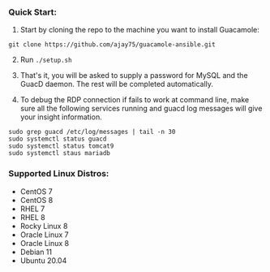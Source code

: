 ### Quick Start:

1. Start by cloning the repo to the machine you want to install Guacamole: 

`git clone https://github.com/ajay75/guacamole-ansible.git`

2. Run `./setup.sh`

3. That's it, you will be asked to supply a password for MySQL and the GuacD daemon.  The rest will be completed automatically.
4. To debug the RDP connection if fails to work at command line, make sure all the following services running and guacd log messages will give your insight information.


```shell
sudo grep guacd /etc/log/messages | tail -n 30 
sudo systemctl status guacd
sudo systemctl status tomcat9
sudo systemctl staus mariadb
```

### Supported Linux Distros:
- CentOS 7
- CentOS 8
- RHEL 7
- RHEL 8
- Rocky Linux 8
- Oracle Linux 7
- Oracle Linux 8
- Debian 11
- Ubuntu 20.04

